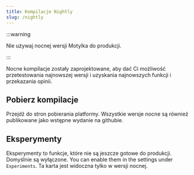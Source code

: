 ```yaml
---
title: Kompilacje Nightly
slug: /nightly
---
```


:::warning

Nie używaj nocnej wersji Motylka do produkcji.

:::

Nocne kompilacje zostały zaprojektowane, aby dać Ci możliwość przetestowania najnowszej wersji i uzyskania najnowszych funkcji i przekazania opinii.

## Pobierz kompilacje

Przejdź do stron pobierania platformy.
Wszystkie wersje nocne są również publikowane jako wstępne wydanie na githubie.

## Eksperymenty

Eksperymenty to funkcje, które nie są jeszcze gotowe do produkcji.
Domyślnie są wyłączone. You can enable them in the settings under `Experiments`.
Ta karta jest widoczna tylko w wersji nocnej.
